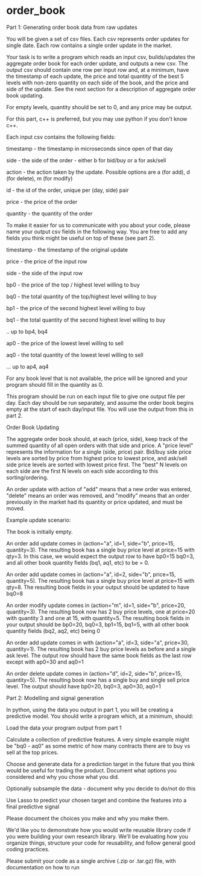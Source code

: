 # order_book

Part 1: Generating order book data from raw updates

You will be given a set of csv files.  Each csv represents order updates for single date.  Each row contains a single order update in the market.

Your task is to write a program which reads an input csv, builds/updates the aggregate order book for each order update, and outputs a new csv.  The output csv should contain one row per input row and, at a minimum, have the timestamp of each update, the price and total quantity of the best 5 levels with non-zero quantity on each side of the book, and the price and side of the update.  See the next section for a description of aggregate order book updating.


For empty levels, quantity should be set to 0, and any price may be output.

For this part, c++ is preferred, but you may use python if you don't know c++. 

Each input csv contains the following fields:

timestamp - the timestamp in microseconds since open of that day

side - the side of the order - either b for bid/buy or a for ask/sell

action - the action taken by the update.  Possible options are a (for add), d (for delete), m (for modify)

id - the id of the order, unique per (day, side) pair

price - the price of the order

quantity - the quantity of the order

To make it easier for us to communicate with you about your code, please name your output csv fields in the following way.  You are free to add any fields you think might be useful on top of these (see part 2).

timestamp - the timestamp of the original update

price - the price of the input row

side - the side of the input row

bp0 - the price of the top / highest level willing to buy

bq0 - the total quantity of the top/highest level willing to buy

bp1 - the price of the second highest level willing to buy

bq1 - the total quantity of the second highest level willing to buy

.. up to bp4, bq4

ap0 - the price of the lowest level willing to sell

aq0 - the total quantity of the lowest level willing to sell

... up to ap4, aq4

For any book level that is not available, the price will be ignored and your program should fill in the quantity as 0.

This program should be run on each input file to give one output file per day.  Each day should be run separately, and assume the order book begins empty at the start of each day/input file.  You will use the output from this in part 2.


Order Book Updating

The aggregate order book should, at each (price, side), keep track of the summed quantity of all open orders with that side and price.  A "price level" represents the information for a single (side, price) pair.   Bid/buy side price levels are sorted by price from highest price to lowest price, and ask/sell side price levels are sorted with lowest price first.  The "best" N levels on each side are the first N levels on each side according to this sorting/ordering.

An order update with action of "add" means that a new order was entered, "delete" means an order was removed, and "modify" means that an order previously in the market had its quantity or price updated, and must be moved.

Example update scenario:

The book is initially empty. 

An order add update comes in (action="a", id=1, side="b", price=15, quantity=3).  The resulting book has a single buy price level at price=15 with qty=3.  In this case, we would expect the output row to have bp0=15 bq0=3, and all other book quantity fields (bq1, aq1, etc) to be = 0. 

An order add update comes in (action="a", id=2, side="b", price=15, quantity=5).  The resulting book has a single buy price level at price=15 with qty=8.  The resulting book fields in your output should be updated to have bq0=8

An order modify update comes in (action="m", id=1, side="b", price=20, quantity=3).  The resulting book now has 2 buy price levels, one at price=20 with quantity 3 and one at 15, with quantity=5.  The resulting book fields in your output should be bp0=20, bq0=3, bp1=15, bq1=5, with all other book quantity fields (bq2, aq2, etc) being 0

An order add update comes in with (action="a", id=3, side="a", price=30, quantity=1).  The resulting book has 2 buy price levels as before and a single ask level.  The output row should have the same book fields as the last row except with ap0=30 and aq0=1

An order delete update comes in (action="d", id=2, side="b", price=15, quantity=5).  The resulting book now has a single buy and single sell price level.  The output should have bp0=20, bq0=3, ap0=30, aq0=1



Part 2: Modelling and signal generation

In python, using the data you output in part 1, you will be creating a predictive model.  You should write a program which, at a minimum, should:

Load the data your program output from part 1

Calculate a collection of predictive features.  A very simple example might be "bq0 - aq0" as some metric of how many contracts there are to buy vs sell at the top prices. 

Choose and generate data for a prediction target in the future that you think would be useful for trading the product.  Document what options you considered and why you chose what you did.

Optionally subsample the data - document why you decide to do/not do this

Use Lasso to predict your chosen target and combine the features into a final predictive signal

Please document the choices you make and why you make them.

We'd like you to demonstrate how you would write reusable library code if you were building your own research library.  We'll be evaluating how you organize things, structure your code for reusability, and follow general good coding practices. 

Please submit your code as a single archive (.zip or .tar.gz) file, with documentation on how to run
